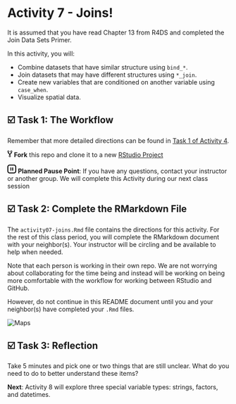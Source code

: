 Activity 7 - Joins!
================

It is assumed that you have read Chapter 13 from R4DS and completed the
Join Data Sets Primer.

In this activity, you will:

-   Combine datasets that have similar structure using `bind_*`.
-   Join datasets that may have different structures using `*_join`.
-   Create new variables that are conditioned on another variable using
    `case_when`.
-   Visualize spatial data.

## ☑️ Task 1: The Workflow

Remember that more detailed directions can be found in [Task 1 of
Activity
4](https://github.com/gvsu-sta518/activity04-data-pipelines#%EF%B8%8F-task-1-the-workflow).

![fork](README-img/fork-icon.png) **Fork** this repo and clone it to a
new [RStudio Project](https://rstudio.gvsu.edu/)

<img src="README-img/noun_pause.png" alt="pause" width = "20"/>
<b>Planned Pause Point</b>: If you have any questions, contact your
instructor or another group. We will complete this Activity during our
next class session

## ☑️ Task 2: Complete the RMarkdown File

The `activity07-joins.Rmd` file contains the directions for this
activity. For the rest of this class period, you will complete the
RMarkdown document with your neighbor(s). Your instructor will be
circling and be available to help when needed.

Note that each person is working in their own repo. We are not worrying
about collaborating for the time being and instead will be working on
being more comfortable with the workflow for working between RStudio and
GitHub.

However, do not continue in this README document until you and your
neighbor(s) have completed your `.Rmd` files.

![Maps](https://media.giphy.com/media/5e7IgAQL94d6ooCi43/giphy.gif)

## ☑️ Task 3: Reflection

Take 5 minutes and pick one or two things that are still unclear. What
do you need to do to better understand these items?

**Next**: Activity 8 will explore three special variable types: strings,
factors, and datetimes.
